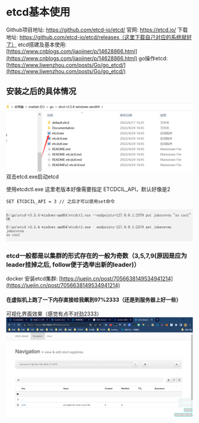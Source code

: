 # etcd基本使用

Github项目地址: https://github.com/etcd-io/etcd/
官网: https://etcd.io/
下载地址: https://github.com/etcd-io/etcd/releases（这里下载自己对应的系统就好了）
etcd搭建及基本使用: [https://www.cnblogs.com/jiaojiner/p/14628866.html](https://www.cnblogs.com/jiaojiner/p/14628866.html)
go操作etcd: [https://www.liwenzhou.com/posts/Go/go_etcd/](https://www.liwenzhou.com/posts/Go/go_etcd/)

## 安装之后的具体情况

![](./20220617164332.png)
双击etcd.exe启动etcd

使用etcdctl.exe
这里老版本好像需要指定 ETCDCIL_API，默认好像是2

```shell
SET ETCDCIL_API = 3 // 之后才可以使用set命令
```
![](./20220617164223.png)

### etcd一般都是以集群的形式存在的一般为奇数（3,5,7,9(原因是应为leader挂掉之后, follow便于选举出新的leader)）

docker 安装etcd集群: [https://juejin.cn/post/7056638149534941214](https://juejin.cn/post/7056638149534941214)

#### 在虚拟机上跑了一下内存直接给我飙到97%2333（还是到服务器上好一些）

可视化界面效果（感觉有点不对劲2333）
![](20220617175122.png)
